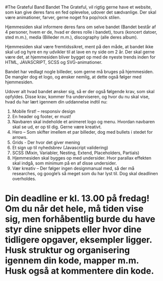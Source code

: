 #The Grateful Band 
Bandet The Grateful, vil rigtig gerne have et website, som kan give deres fans en fed oplevelse, udover det sædvanlige. Der skal være animationer, farver, gerne noget fra pop/rock stilen.

Hjemmesiden skal informere deres fans om selve bandet (Bandet består af 4 personer, hvem er de, hvad er deres rolle i bandet), tours (koncert datoer, sted m.m.), media (Billeder m.m.), discography (alle deres album).

Hjemmesiden skal være fremtidssikret, ment på den måde, at bandet ikke skal ud og hyre en ny udvikler til at lave en ny side om 2 år. Der skal gerne være det, at hjemmesiden bliver bygget op med de nyeste trends inden for HTML, JAVASCRIPT, SCSS og SVG-animationer.

Bandet har vedlagt nogle billeder, som gerne må bruges på hjemmesiden. De mangler dog et logo, og ønsker nemlig, at dette også følger med hjemmesiden.

Udover alt hvad bandet ønsker sig, så er der også følgende krav, som skal opfyldes. Disse krav, kommer fra underviseren, og hvor du nu skal vise, hvad du har lært igennem din uddannelse indtil nu:

1. Mobile first! – responsiv design
2. En header og footer, er must!
3. Navbaren skal indeholde et animeret logo og menu. Hvordan navbaren skal se ud, er op til dig. Gerne være kreativt.
4. Hero – Som skifter imellem et par billeder, dog med bullets i stedet for arrows.
5. Grids - Der hvor det giver mening
6. Et sign up til nyhedsbrev (Javascript validering)
7. SCSS (Mixin, Variabler, Nesting, Extend, Placeholders, Partials)
8. Hjemmesiden skal bygges op med undersider. Hvor parallax effekten skal indgå, som minimum på en af disse undersider.
9. Vær kreativ – Der følger ingen designmanual med, så der må researches, og google’s så meget som du har lyst til. Dog skal deadlinen overholdes.

# Din deadline er kl. 13.00 på fredag! Om du når det hele, må tiden vise sig, men forhåbentlig burde du have styr dine snippets eller hvor dine tidligere opgaver, eksempler ligger. Husk struktur og organisering igennem din kode, mapper m.m. Husk også at kommentere din kode.